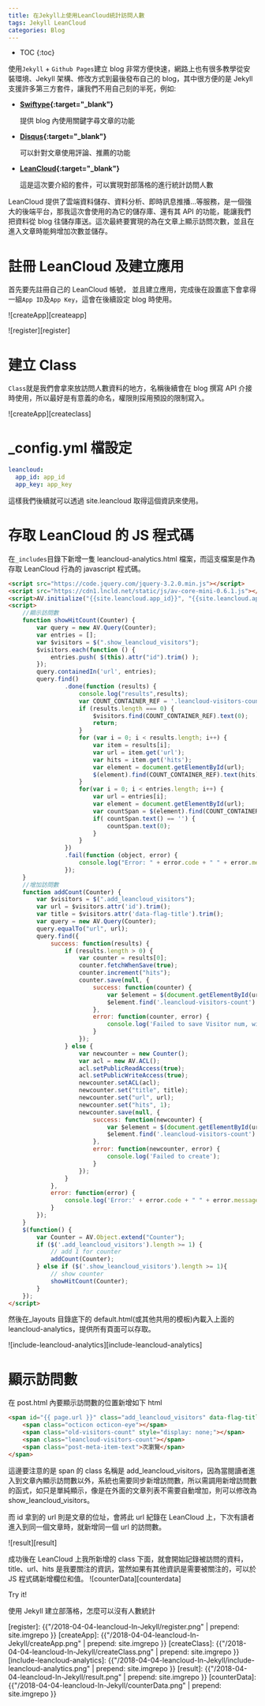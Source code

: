 ```yaml
---
title: 在Jekyll上使用LeanCloud統計訪問人數
tags: Jekyll LeanCloud
categories: Blog
---
```


* TOC
{:toc}

使用`Jekyll` + `Github Pages`建立 blog 非常方便快速，網路上也有很多教學從安裝環境、Jekyll 架構、修改方式到最後發布自己的 blog，其中很方便的是 Jekyll 支援許多第三方套件，讓我們不用自己刻的半死，例如:

* **[Swiftype]{:target="_blank"}**

  提供 blog 內使用關鍵字尋文章的功能

* **[Disqus]{:target="_blank"}**

  可以針對文章使用評論、推薦的功能

* **[LeanCloud]{:target="_blank"}**

  這是這次要介紹的套件，可以實現對部落格的進行統計訪問人數

LeanCloud 提供了雲端資料儲存、資料分析、即時訊息推播...等服務，是一個強大的後端平台，那我這次會使用的為它的儲存庫、還有其 API 的功能，能讓我們把資料從 blog 往儲存庫送。這次最終要實現的為在文章上顯示訪問次數，並且在進入文章時能夠增加次數並儲存。

# 註冊 LeanCloud 及建立應用

首先要先註冊自己的 LeanCloud 帳號， 並且建立應用，完成後在設置底下會拿得一組`App ID`及`App Key`，這會在後續設定 blog 時使用。

![createApp][createapp]

![register][register]

# 建立 Class

`Class`就是我們會拿來放訪問人數資料的地方，名稱後續會在 blog 撰寫 API 介接時使用，所以最好是有意義的命名，權限則採用預設的限制寫入。

![createApp][createclass]

# \_config.yml 檔設定

```yml
leancloud:
  app_id: app_id
  app_key: app_key
```

這樣我們後續就可以透過 site.leancloud 取得這個資訊來使用。

# 存取 LeanCloud 的 JS 程式碼

在`_includes`目錄下新增一隻 leancloud-analytics.html 檔案，而這支檔案是作為存取 LeanCloud 行為的 javascript 程式碼。

```html
<script src="https://code.jquery.com/jquery-3.2.0.min.js"></script>
<script src="https://cdn1.lncld.net/static/js/av-core-mini-0.6.1.js"></script>
<script>AV.initialize("{{site.leancloud.app_id}}", "{{site.leancloud.app_key}}");</script>
<script>
    //顯示訪問數
    function showHitCount(Counter) {
        var query = new AV.Query(Counter);
        var entries = [];
        var $visitors = $(".show_leancloud_visitors");
        $visitors.each(function () {
            entries.push( $(this).attr("id").trim() );
        });
        query.containedIn('url', entries);
        query.find()
                .done(function (results) {
                    console.log("results",results);
                    var COUNT_CONTAINER_REF = '.leancloud-visitors-count';
                    if (results.length === 0) {
                        $visitors.find(COUNT_CONTAINER_REF).text(0);
                        return;
                    }
                    for (var i = 0; i < results.length; i++) {
                        var item = results[i];
                        var url = item.get('url');
                        var hits = item.get('hits');
                        var element = document.getElementById(url);
                        $(element).find(COUNT_CONTAINER_REF).text(hits);
                    }
                    for(var i = 0; i < entries.length; i++) {
                        var url = entries[i];
                        var element = document.getElementById(url);
                        var countSpan = $(element).find(COUNT_CONTAINER_REF);
                        if( countSpan.text() == '') {
                            countSpan.text(0);
                        }
                    }
                })
                .fail(function (object, error) {
                    console.log("Error: " + error.code + " " + error.message);
                });
    }
    //增加訪問數
    function addCount(Counter) {
        var $visitors = $(".add_leancloud_visitors");
        var url = $visitors.attr('id').trim();
        var title = $visitors.attr('data-flag-title').trim();
        var query = new AV.Query(Counter);
        query.equalTo("url", url);
        query.find({
            success: function(results) {
                if (results.length > 0) {
                    var counter = results[0];
                    counter.fetchWhenSave(true);
                    counter.increment("hits");
                    counter.save(null, {
                        success: function(counter) {
                            var $element = $(document.getElementById(url));
                            $element.find('.leancloud-visitors-count').text(counter.get('hits'));
                        },
                        error: function(counter, error) {
                            console.log('Failed to save Visitor num, with error message: ' + error.message);
                        }
                    });
                } else {
                    var newcounter = new Counter();
                    var acl = new AV.ACL();
                    acl.setPublicReadAccess(true);
                    acl.setPublicWriteAccess(true);
                    newcounter.setACL(acl);
                    newcounter.set("title", title);
                    newcounter.set("url", url);
                    newcounter.set("hits", 1);
                    newcounter.save(null, {
                        success: function(newcounter) {
                            var $element = $(document.getElementById(url));
                            $element.find('.leancloud-visitors-count').text(newcounter.get('hits'));
                        },
                        error: function(newcounter, error) {
                            console.log('Failed to create');
                        }
                    });
                }
            },
            error: function(error) {
                console.log('Error:' + error.code + " " + error.message);
            }
        });
    }
    $(function() {
        var Counter = AV.Object.extend("Counter");
        if ($('.add_leancloud_visitors').length >= 1) {
            // add 1 for counter
            addCount(Counter);
        } else if ($('.show_leancloud_visitors').length >= 1){
            // show counter
            showHitCount(Counter);
        }
    });
</script>
```

然後在\_layouts 目錄底下的 default.html(或其他共用的模板)內載入上面的 leancloud-analytics，提供所有頁面可以存取。

![include-leancloud-analytics][include-leancloud-analytics]

# 顯示訪問數

在 post.html 內要顯示訪問數的位置新增如下 html

```html
<span id="{{ page.url }}" class="add_leancloud_visitors" data-flag-title="{{ page.title }}">
    <span class="octicon octicon-eye"></span>
    <span class="old-visitors-count" style="display: none;"></span>
    <span class="leancloud-visitors-count"></span>
    <span class="post-meta-item-text">次瀏覽</span>
</span>
```

這邊要注意的是 span 的 class 名稱是 add_leancloud_visitors，因為當閱讀者進入到文章內顯示訪問數以外，系統也需要同步新增訪問數，所以需調用新增訪問數的函式，如只是單純顯示，像是在外面的文章列表不需要自動增加，則可以修改為 show_leancloud_visitors。

而 id 拿到的 url 則是文章的位址，會將此 url 紀錄在 LeanCloud 上，下次有讀者進入到同一個文章時，就新增同一個 url 的訪問數。

![result][result]

成功後在 LeanCloud 上我所新增的 class 下面，就會開始記錄被訪問的資料，title、url、hits 是我要關注的資訊，當然如果有其他資訊是需要被關注的，可以於 JS 程式碼新增欄位和值。
![counterData][counterdata]

Try it!

使用 Jekyll 建立部落格，怎麼可以沒有人數統計

[swiftype]: https://swiftype.com/
[disqus]: https://disqus.com/
[leancloud]: https://leancloud.cn/

[register]: {{"/2018-04-04-leancloud-In-Jekyll/register.png" | prepend: site.imgrepo }}
[createApp]: {{"/2018-04-04-leancloud-In-Jekyll/createApp.png" | prepend: site.imgrepo }}
[createClass]: {{"/2018-04-04-leancloud-In-Jekyll/createClass.png" | prepend: site.imgrepo }}
[include-leancloud-analytics]: {{"/2018-04-04-leancloud-In-Jekyll/include-leancloud-analytics.png" | prepend: site.imgrepo }}
[result]: {{"/2018-04-04-leancloud-In-Jekyll/result.png" | prepend: site.imgrepo }}
[counterData]: {{"/2018-04-04-leancloud-In-Jekyll/counterData.png" | prepend: site.imgrepo }}

